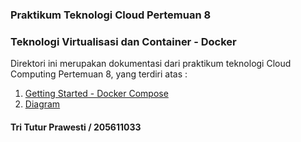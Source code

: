 ### Praktikum Teknologi Cloud Pertemuan 8
### Teknologi Virtualisasi dan Container - Docker

Direktori ini merupakan dokumentasi dari praktikum teknologi Cloud Computing Pertemuan 8, yang terdiri atas :
1. [Getting Started - Docker Compose](https://github.com/tritutur/tekn-cloud-computing/blob/main/minggu-08/latian.md)
2. [Diagram](https://github.com/tritutur/tekn-cloud-computing/blob/main/minggu-08/tugas.md)</b>
#### Tri Tutur Prawesti / 205611033